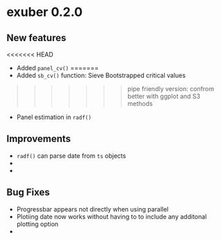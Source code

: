 # exuber 0.2.0

## New features

<<<<<<< HEAD
* Added `panel_cv()`
=======
* Added `sb_cv()` function: Sieve Bootstrapped critical values
>>>>>>> pipe friendly version: confrom better with ggplot and S3 methods
* Panel estimation in `radf()`


## Improvements

* `radf()` can parse date from `ts` objects
* 
*

## Bug Fixes

* Progressbar appears not directly when using parallel
* Plotiing date now works without having to to include any additonal plotting 
option
*
